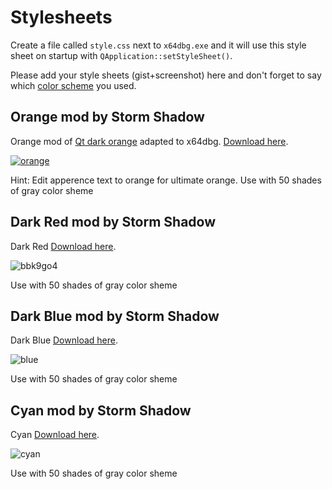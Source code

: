 # Stylesheets

Create a file called `style.css` next to `x64dbg.exe` and it will use this style sheet on startup with `QApplication::setStyleSheet()`.

Please add your style sheets (gist+screenshot) here and don't forget to say which [color scheme](https://github.com/x64dbg/x64dbg/wiki/Color-Schemes) you used.

## Orange mod by Storm Shadow

Orange mod of [Qt dark orange](http://tech-artists.org/forum/showthread.php?2359-Release-Qt-dark-orange-stylesheet)
adapted to x64dbg. [Download here](https://github.com/techbliss/x64dbg_orange_mod).

[![orange](https://cloud.githubusercontent.com/assets/3592375/15626539/3aa33eba-24c7-11e6-8d59-722527556791.png)](https://cloud.githubusercontent.com/assets/3592375/15626539/3aa33eba-24c7-11e6-8d59-722527556791.png)

Hint: Edit apperence text to orange for ultimate orange.
Use with 50 shades of gray color sheme



## Dark Red mod by Storm Shadow

Dark Red [Download here](https://github.com/techbliss/x64dbg_red_mod).

![bbk9go4](https://cloud.githubusercontent.com/assets/3592375/15633822/abd605c8-25b6-11e6-97af-d3202cc3f90c.png)

Use with 50 shades of gray color sheme



## Dark Blue mod by Storm Shadow

Dark Blue [Download here](https://github.com/techbliss/x64dbg_blue_mod).

![blue](https://cloud.githubusercontent.com/assets/3592375/15634563/5c82df62-25c7-11e6-8919-a8032ee51f1a.png)


Use with 50 shades of gray color sheme



## Cyan mod by Storm Shadow

Cyan [Download here](https://github.com/techbliss/x64dbg_cyan_mod).


![cyan](https://cloud.githubusercontent.com/assets/3592375/15634704/c269158c-25ca-11e6-9871-8bc230640610.png)

Use with 50 shades of gray color sheme